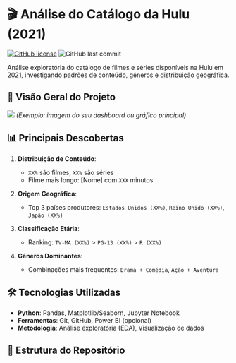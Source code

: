 # 🎬 Análise do Catálogo da Hulu (2021)

[![GitHub license](https://img.shields.io/badge/license-MIT-blue.svg)](LICENSE)
![GitHub last commit](https://img.shields.io/github/last-commit/seu-usuario/hulu-content-analysis)

Análise exploratória do catálogo de filmes e séries disponíveis na Hulu em 2021, investigando padrões de conteúdo, gêneros e distribuição geográfica.

## 📌 Visão Geral do Projeto
![](outputs/graficos/dashboard_preview.png) *(Exemplo: imagem do seu dashboard ou gráfico principal)*

## 📊 Principais Descobertas
1. **Distribuição de Conteúdo**:
   - `XX%` são filmes, `XX%` são séries
   - Filme mais longo: [Nome] com `XXX` minutos

2. **Origem Geográfica**:
   - Top 3 países produtores: `Estados Unidos (XX%)`, `Reino Unido (XX%)`, `Japão (XX%)`

3. **Classificação Etária**:
   - Ranking: `TV-MA (XX%)` > `PG-13 (XX%)` > `R (XX%)`

4. **Gêneros Dominantes**:
   - Combinações mais frequentes: `Drama + Comédia`, `Ação + Aventura`

## 🛠 Tecnologias Utilizadas
- **Python**: Pandas, Matplotlib/Seaborn, Jupyter Notebook
- **Ferramentas**: Git, GitHub, Power BI (opcional)
- **Metodologia**: Análise exploratória (EDA), Visualização de dados

## 📂 Estrutura do Repositório
